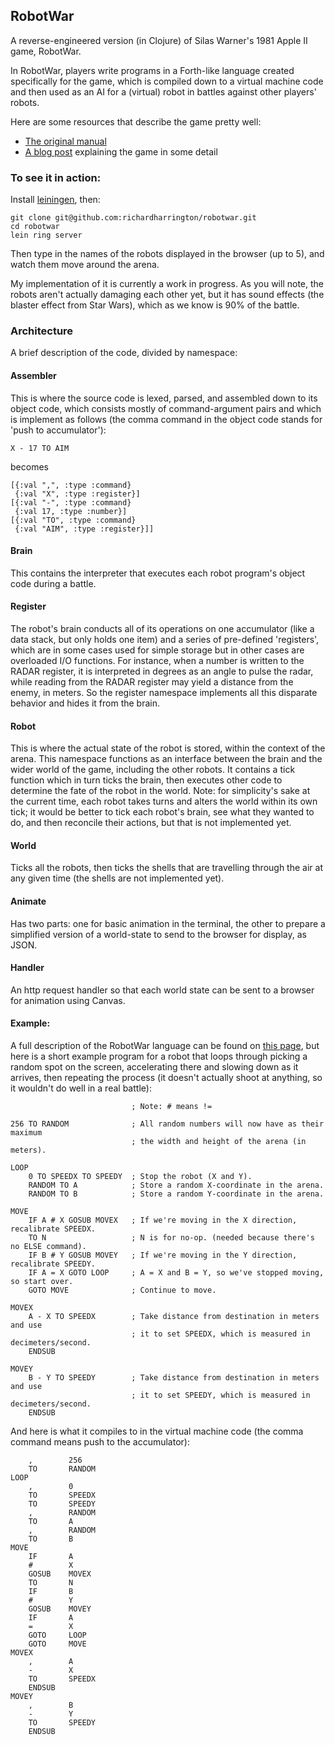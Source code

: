 RobotWar
--------

A reverse-engineered version (in Clojure) of Silas Warner's 1981 Apple II game, RobotWar.

In RobotWar, players write programs in a Forth-like language created specifically for the game, which is compiled down to a virtual machine code and then used as an AI for a (virtual) robot in battles against other players' robots. 

Here are some resources that describe the game pretty well:

* [The original manual](http://corewar.co.uk/robotwar/robotwar.txt)
* [A blog post](http://www.filfre.net/2012/01/robot-war/) explaining the game in some detail

### To see it in action:

Install [leiningen](http://leiningen.org), then:

    git clone git@github.com:richardharrington/robotwar.git
    cd robotwar
    lein ring server
    
Then type in the names of the robots displayed in the browser (up to 5), and watch them move around the arena.

My implementation of it is currently a work in progress.  As you will note, the robots aren't actually damaging each other yet, but it has sound effects (the blaster effect from Star Wars), which as we know is 90% of the battle.

### Architecture

A brief description of the code, divided by namespace:

#### Assembler

This is where the source code is lexed, parsed, and assembled down to its object code, which consists mostly of command-argument pairs and which is implement as follows (the comma command in the object code stands for 'push to accumulator'):

    X - 17 TO AIM

becomes

    [{:val ",", :type :command} 
     {:val "X", :type :register}] 
    [{:val "-", :type :command} 
     {:val 17, :type :number}] 
    [{:val "TO", :type :command} 
     {:val "AIM", :type :register}]]

#### Brain

This contains the interpreter that executes each robot program's object code during a battle.

#### Register

The robot's brain conducts all of its operations on one accumulator (like a data stack, but only holds one item) and a series of pre-defined 'registers', which are in some cases used for simple storage but in other cases are overloaded I/O functions. For instance, when a number is written to the RADAR register, it is interpreted in degrees as an angle to pulse the radar, while reading from the RADAR register may yield a distance from the enemy, in meters. So the register namespace implements all this disparate behavior and hides it from the brain.

#### Robot

This is where the actual state of the robot is stored, within the context of the arena. This namespace functions as an interface between the brain and the wider world of the game, including the other robots. It contains a tick function which in turn ticks the brain, then executes other code to determine the fate of the robot in the world. Note: for simplicity's sake at the current time, each robot takes turns and alters the world within its own tick; it would be better to tick each robot's brain, see what they wanted to do, and then reconcile their actions, but that is not implemented yet.

#### World

Ticks all the robots, then ticks the shells that are travelling through the air at any given time (the shells are not implemented yet).

#### Animate

Has two parts: one for basic animation in the terminal, the other to prepare a simplified version of a world-state to send to the browser for display, as JSON.

#### Handler

An http request handler so that each world state can be sent to a browser for animation using Canvas.

#### Example:

A full description of the RobotWar language can be found on [this page](http://corewar.co.uk/robotwar/robotwar.txt), but here is a short example program for a robot that loops through picking a random spot on the screen, accelerating there and slowing down as it arrives, then repeating the process (it doesn't actually shoot at anything, so it wouldn't do well in a real battle):

                               ; Note: # means !=
    
    256 TO RANDOM              ; All random numbers will now have as their maximum
                               ; the width and height of the arena (in meters).
    
    LOOP
        0 TO SPEEDX TO SPEEDY  ; Stop the robot (X and Y). 
        RANDOM TO A            ; Store a random X-coordinate in the arena.
        RANDOM TO B            ; Store a random Y-coordinate in the arena.
    
    MOVE
        IF A # X GOSUB MOVEX   ; If we're moving in the X direction, recalibrate SPEEDX.
        TO N                   ; N is for no-op. (needed because there's no ELSE command).
        IF B # Y GOSUB MOVEY   ; If we're moving in the Y direction, recalibrate SPEEDY. 
        IF A = X GOTO LOOP     ; A = X and B = Y, so we've stopped moving, so start over. 
        GOTO MOVE              ; Continue to move.
         
    MOVEX 
        A - X TO SPEEDX        ; Take distance from destination in meters and use
                               ; it to set SPEEDX, which is measured in decimeters/second.
        ENDSUB
    
    MOVEY
        B - Y TO SPEEDY        ; Take distance from destination in meters and use
                               ; it to set SPEEDY, which is measured in decimeters/second.
        ENDSUB  
    
And here is what it compiles to in the virtual machine code (the comma command means push to the accumulator):

        ,        256
        TO       RANDOM
    LOOP
        ,        0
        TO       SPEEDX
        TO       SPEEDY
        ,        RANDOM
        TO       A
        ,        RANDOM
        TO       B
    MOVE
        IF       A
        #        X
        GOSUB    MOVEX
        TO       N
        IF       B
        #        Y
        GOSUB    MOVEY
        IF       A
        =        X
        GOTO     LOOP
        GOTO     MOVE
    MOVEX
        ,        A
        -        X
        TO       SPEEDX
        ENDSUB
    MOVEY
        ,        B
        -        Y
        TO       SPEEDY
        ENDSUB
        
        
            
